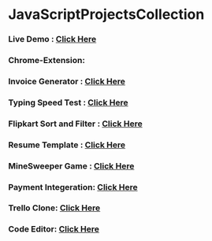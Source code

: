 # JavaScriptProjectsCollection

### Live Demo : <a href="https://lok-ii.github.io/JavaScriptProjectsCollection/"> Click Here </a>

### Chrome-Extension: 

### Invoice Generator : <a href="https://lok-ii.github.io/JavaScriptProjectsCollection/Kaveri-Chougule/index.html"> Click Here </a>

### Typing Speed Test : <a href="https://lok-ii.github.io/JavaScriptProjectsCollection/Rupesh-Mandal/index.html"> Click Here </a>
### Flipkart Sort and Filter : <a href="https://lok-ii.github.io/JavaScriptProjectsCollection/Flipkart/index.html"> Click Here </a>

### Resume Template : <a href="https://lok-ii.github.io/JavaScriptProjectsCollection/Ayush-Bansal/index.html"> Click Here </a>

### MineSweeper Game : <a href="https://lok-ii.github.io/JavaScriptProjectsCollection/Lalit-Baisla/minegame/index.html"> Click Here </a>

### Payment Integeration: <a href="https://lok-ii.github.io/JavaScriptProjectsCollection/Pranshul-Pradhan/index.html"> Click Here </a>

### Trello Clone: <a href="https://lok-ii.github.io/JavaScriptProjectsCollection/Akash-Shukla/index.html"> Click Here </a>

### Code Editor: <a href="https://lok-ii.github.io/JavaScriptProjectsCollection/Shiva-Malik/index.html"> Click Here </a>
